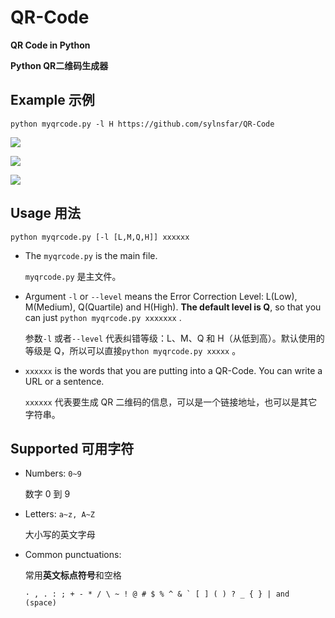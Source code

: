 # QR-Code
**QR Code in Python**

**Python QR二维码生成器**

## Example 示例

```console
python myqrcode.py -l H https://github.com/sylnsfar/QR-Code
```

![](https://github.com/sylnsfar/QR-Code/blob/master/example/qrcode0.jpg)

![](https://github.com/sylnsfar/QR-Code/blob/master/example/qrcode1.jpg)

![](https://github.com/sylnsfar/QR-Code/blob/master/example/github.png)

## Usage 用法

```con
python myqrcode.py [-l [L,M,Q,H]] xxxxxx
```

* The `myqrcode.py` is the main file.

  `myqrcode.py` 是主文件。

* Argument `-l` or `--level` means the Error Correction Level: L(Low), M(Medium), Q(Quartile) and H(High). **The default level is Q**, so that you can just `python myqrcode.py xxxxxxx` . 

  参数`-l` 或者`--level` 代表纠错等级：L、M、Q 和 H（从低到高）。默认使用的等级是 Q，所以可以直接`python myqrcode.py xxxxx` 。

* `xxxxxx` is the words that you are putting into a QR-Code. You can write a URL or a sentence. 

  `xxxxxx` 代表要生成 QR 二维码的信息，可以是一个链接地址，也可以是其它字符串。

## Supported 可用字符

* Numbers:  `0~9`

  数字 0 到 9

* Letters:  `a~z, A~Z`

  大小写的英文字母

* Common punctuations:

  常用**英文标点符号**和空格

  ```console
  · , . : ; + - * / \ ~ ! @ # $ % ^ & ` [ ] ( ) ? _ { } | and  (space)
  ```

  ​

  ​